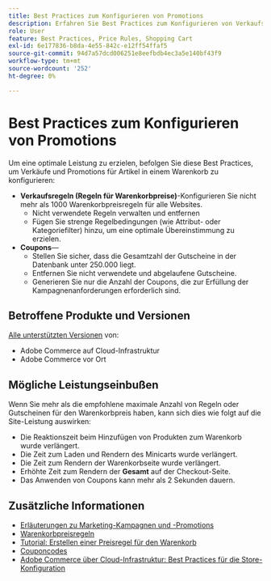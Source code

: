 ```yaml
---
title: Best Practices zum Konfigurieren von Promotions
description: Erfahren Sie Best Practices zum Konfigurieren von Verkaufsregeln und Couponcodes zur Optimierung der Commerce-Store-Leistung.
role: User
feature: Best Practices, Price Rules, Shopping Cart
exl-id: 6e177836-b8da-4e55-842c-e12ff54ffaf5
source-git-commit: 94d7a57dcd006251e8eefbdb4ec3a5e140bf43f9
workflow-type: tm+mt
source-wordcount: '252'
ht-degree: 0%

---
```


# Best Practices zum Konfigurieren von Promotions

Um eine optimale Leistung zu erzielen, befolgen Sie diese Best Practices, um Verkäufe und Promotions für Artikel in einem Warenkorb zu konfigurieren:

- **Verkaufsregeln (Regeln für Warenkorbpreise)**-Konfigurieren Sie nicht mehr als 1000 Warenkorbpreisregeln für alle Websites.
   - Nicht verwendete Regeln verwalten und entfernen
   - Fügen Sie strenge Regelbedingungen (wie Attribut- oder Kategoriefilter) hinzu, um eine optimale Übereinstimmung zu erzielen.
- **Coupons**—
   - Stellen Sie sicher, dass die Gesamtzahl der Gutscheine in der Datenbank unter 250.000 liegt.
   - Entfernen Sie nicht verwendete und abgelaufene Gutscheine.
   - Generieren Sie nur die Anzahl der Coupons, die zur Erfüllung der Kampagnenanforderungen erforderlich sind.

## Betroffene Produkte und Versionen

[Alle unterstützten Versionen](../../../release/versions.md) von:

- Adobe Commerce auf Cloud-Infrastruktur
- Adobe Commerce vor Ort

## Mögliche Leistungseinbußen

Wenn Sie mehr als die empfohlene maximale Anzahl von Regeln oder Gutscheinen für den Warenkorbpreis haben, kann sich dies wie folgt auf die Site-Leistung auswirken:

- Die Reaktionszeit beim Hinzufügen von Produkten zum Warenkorb wurde verlängert.
- Die Zeit zum Laden und Rendern des Minicarts wurde verlängert.
- Die Zeit zum Rendern der Warenkorbseite wurde verlängert.
- Erhöhte Zeit zum Rendern der **Gesamt** auf der Checkout-Seite.
- Das Anwenden von Coupons kann mehr als 2 Sekunden dauern.

## Zusätzliche Informationen

- [Erläuterungen zu Marketing-Kampagnen und -Promotions](https://devdocs.magento.com/cloud/configure/configure-best-practices.html#campaigns)
- [Warenkorbpreisregeln](https://experienceleague.adobe.com/docs/commerce-admin/marketing/promotions/cart-rules/price-rules-cart.html)
- [Tutorial: Erstellen einer Preisregel für den Warenkorb](https://experienceleague.adobe.com/docs/commerce-learn/tutorials/marketing/cart-price-rules.html)
- [Couponcodes](https://experienceleague.adobe.com/docs/commerce-admin/marketing/promotions/cart-rules/price-rules-cart-coupon.html)
- [Adobe Commerce über Cloud-Infrastruktur: Best Practices für die Store-Konfiguration](https://devdocs.magento.com/cloud/configure/configure-best-practices.html)
